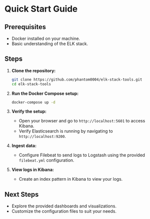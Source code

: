 # Quick Start Guide

## Prerequisites
- Docker installed on your machine.
- Basic understanding of the ELK stack.

## Steps

1. **Clone the repository:**
    ```bash
    git clone https://github.com/phantom0004/elk-stack-tools.git
    cd elk-stack-tools
    ```

2. **Run the Docker Compose setup:**
    ```bash
    docker-compose up -d
    ```

3. **Verify the setup:**
    - Open your browser and go to `http://localhost:5601` to access Kibana.
    - Verify Elasticsearch is running by navigating to `http://localhost:9200`.

4. **Ingest data:**
    - Configure Filebeat to send logs to Logstash using the provided `filebeat.yml` configuration.

5. **View logs in Kibana:**
    - Create an index pattern in Kibana to view your logs.

## Next Steps
- Explore the provided dashboards and visualizations.
- Customize the configuration files to suit your needs.
